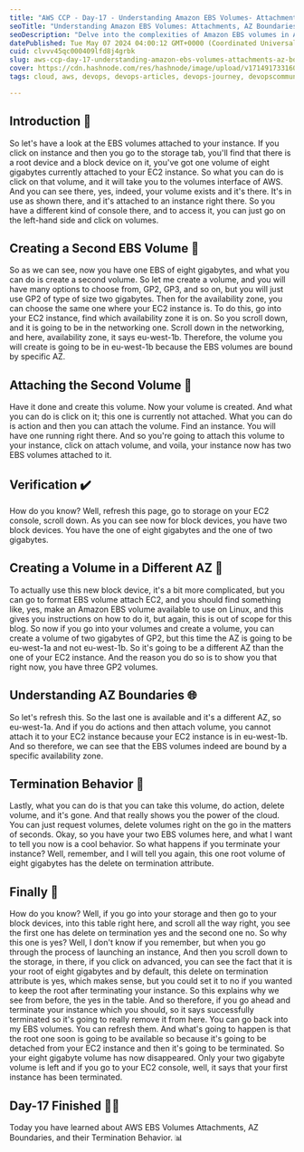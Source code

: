 ```yaml
---
title: "AWS CCP - Day-17 - Understanding Amazon EBS Volumes- Attachments, AZ Boundaries, and Termination Behavior 📑"
seoTitle: "Understanding Amazon EBS Volumes: Attachments, AZ Boundaries, etc"
seoDescription: "Delve into the complexities of Amazon EBS volumes in AWS, exploring attachment processes, AZ constraints, and termination behaviors."
datePublished: Tue May 07 2024 04:00:12 GMT+0000 (Coordinated Universal Time)
cuid: clvvv45qc000409lfd8j4grbk
slug: aws-ccp-day-17-understanding-amazon-ebs-volumes-attachments-az-boundaries-and-termination-behavior
cover: https://cdn.hashnode.com/res/hashnode/image/upload/v1714917331600/4607d5a8-d72b-420d-b10c-5a53dcc4aceb.jpeg
tags: cloud, aws, devops, devops-articles, devops-journey, devopscommunity

---
```


## Introduction 🎉

So let's have a look at the EBS volumes attached to your instance. If you click on instance and then you go to the storage tab, you'll find that there is a root device and a block device on it, you've got one volume of eight gigabytes currently attached to your EC2 instance. So what you can do is click on that volume, and it will take you to the volumes interface of AWS. And you can see there, yes, indeed, your volume exists and it's there. It's in use as shown there, and it's attached to an instance right there. So you have a different kind of console there, and to access it, you can just go on the left-hand side and click on volumes.

## Creating a Second EBS Volume 🔄

So as we can see, now you have one EBS of eight gigabytes, and what you can do is create a second volume. So let me create a volume, and you will have many options to choose from, GP2, GP3, and so on, but you will just use GP2 of type of size two gigabytes. Then for the availability zone, you can choose the same one where your EC2 instance is. To do this, go into your EC2 instance, find which availability zone it is on. So you scroll down, and it is going to be in the networking one. Scroll down in the networking, and here, availability zone, it says eu-west-1b. Therefore, the volume you will create is going to be in eu-west-1b because the EBS volumes are bound by specific AZ.

## Attaching the Second Volume 📁

Have it done and create this volume. Now your volume is created. And what you can do is click on it; this one is currently not attached. What you can do is action and then you can attach the volume. Find an instance. You will have one running right there. And so you're going to attach this volume to your instance, click on attach volume, and voila, your instance now has two EBS volumes attached to it.

## Verification ✔️

How do you know? Well, refresh this page, go to storage on your EC2 console, scroll down. As you can see now for block devices, you have two block devices. You have the one of eight gigabytes and the one of two gigabytes.

## Creating a Volume in a Different AZ 🔄

To actually use this new block device, it's a bit more complicated, but you can go to format EBS volume attach EC2, and you should find something like, yes, make an Amazon EBS volume available to use on Linux, and this gives you instructions on how to do it, but again, this is out of scope for this blog. So now if you go into your volumes and create a volume, you can create a volume of two gigabytes of GP2, but this time the AZ is going to be eu-west-1a and not eu-west-1b. So it's going to be a different AZ than the one of your EC2 instance. And the reason you do so is to show you that right now, you have three GP2 volumes.

## Understanding AZ Boundaries 🌐

So let's refresh this. So the last one is available and it's a different AZ, so eu-west-1a. And if you do actions and then attach volume, you cannot attach it to your EC2 instance because your EC2 instance is in eu-west-1b. And so therefore, we can see that the EBS volumes indeed are bound by a specific availability zone.

## Termination Behavior 🔄

Lastly, what you can do is that you can take this volume, do action, delete volume, and it's gone. And that really shows you the power of the cloud. You can just request volumes, delete volumes right on the go in the matters of seconds. Okay, so you have your two EBS volumes here, and what I want to tell you now is a cool behavior. So what happens if you terminate your instance? Well, remember, and I will tell you again, this one root volume of eight gigabytes has the delete on termination attribute.

## Finally 🌟

How do you know? Well, if you go into your storage and then go to your block devices, into this table right here, and scroll all the way right, you see the first one has delete on termination yes and the second one no. So why this one is yes? Well, I don't know if you remember, but when you go through the process of launching an instance, And then you scroll down to the storage, in there, if you click on advanced, you can see the fact that it is your root of eight gigabytes and by default, this delete on termination attribute is yes, which makes sense, but you could set it to no if you wanted to keep the root after terminating your instance. So this explains why we see from before, the yes in the table. And so therefore, if you go ahead and terminate your instance which you should, so it says successfully terminated so it's going to really remove it from here. You can go back into my EBS volumes. You can refresh them. And what's going to happen is that the root one soon is going to be available so because it's going to be detached from your EC2 instance and then it's going to be terminated. So your eight gigabyte volume has now disappeared. Only your two gigabyte volume is left and if you go to your EC2 console, well, it says that your first instance has been terminated.

## Day-17 Finished 🚀🎉

Today you have learned about AWS EBS Volumes Attachments, AZ Boundaries, and their Termination Behavior. 📊
